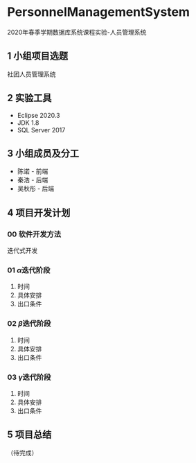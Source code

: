 # PersonnelManagementSystem

2020年春季学期数据库系统课程实验-人员管理系统

## 1 小组项目选题

社团人员管理系统

## 2 实验工具

- Eclipse 2020.3
- JDK 1.8
- SQL Server 2017

## 3 小组成员及分工

- 陈诺 - 前端
- 秦浩 - 后端
- 吴秋彤 - 后端

## 4 项目开发计划

### 00 软件开发方法

迭代式开发

### 01 $\alpha$迭代阶段

1. 时间
2. 具体安排
3. 出口条件

### 02 $\beta$迭代阶段

1. 时间
2. 具体安排
3. 出口条件

### 03 $\gamma$迭代阶段

1. 时间
2. 具体安排
3. 出口条件

## 5 项目总结

（待完成）
